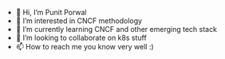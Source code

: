 - 👋 Hi, I’m Punit Porwal
- 👀 I’m interested in CNCF methodology
- 🌱 I’m currently learning CNCF and other emerging tech stack
- 💞️ I’m looking to collaborate on k8s stuff
- 📫 How to reach me you know very well :)

<!---
punitporwal07/punitporwal07 is a ✨ special ✨ repository because its `README.md` (this file) appears on your GitHub profile.
You can click the Preview link to take a look at your changes.
--->
